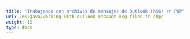```yaml
---
title: "Trabajando con archivos de mensajes de Outlook (MSG) en PHP"
url: /es/java/working-with-outlook-message-msg-files-in-php/
weight: 10
type: docs
---
```

